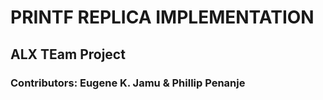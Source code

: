 # PRINTF REPLICA IMPLEMENTATION
## ALX TEam Project


### Contributors: Eugene K. Jamu & Phillip Penanje
